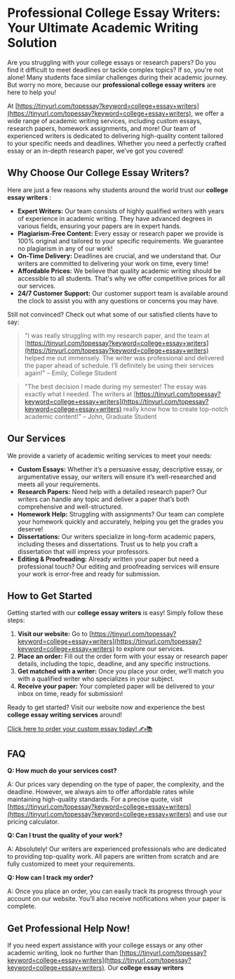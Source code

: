 # Professional College Essay Writers: Your Ultimate Academic Writing Solution

Are you struggling with your college essays or research papers? Do you find it difficult to meet deadlines or tackle complex topics? If so, you're not alone! Many students face similar challenges during their academic journey. But worry no more, because our **professional college essay writers** are here to help you!

At [https://tinyurl.com/topessay?keyword=college+essay+writers](https://tinyurl.com/topessay?keyword=college+essay+writers), we offer a wide range of academic writing services, including custom essays, research papers, homework assignments, and more! Our team of experienced writers is dedicated to delivering high-quality content tailored to your specific needs and deadlines. Whether you need a perfectly crafted essay or an in-depth research paper, we’ve got you covered!

## Why Choose Our College Essay Writers?

Here are just a few reasons why students around the world trust our **college essay writers** :

- **Expert Writers:** Our team consists of highly qualified writers with years of experience in academic writing. They have advanced degrees in various fields, ensuring your papers are in expert hands.
- **Plagiarism-Free Content:** Every essay or research paper we provide is 100% original and tailored to your specific requirements. We guarantee no plagiarism in any of our work!
- **On-Time Delivery:** Deadlines are crucial, and we understand that. Our writers are committed to delivering your work on time, every time!
- **Affordable Prices:** We believe that quality academic writing should be accessible to all students. That's why we offer competitive prices for all our services.
- **24/7 Customer Support:** Our customer support team is available around the clock to assist you with any questions or concerns you may have.

Still not convinced? Check out what some of our satisfied clients have to say:

> "I was really struggling with my research paper, and the team at [https://tinyurl.com/topessay?keyword=college+essay+writers](https://tinyurl.com/topessay?keyword=college+essay+writers) helped me out immensely. The writer was professional and delivered the paper ahead of schedule. I’ll definitely be using their services again!" – Emily, College Student

> "The best decision I made during my semester! The essay was exactly what I needed. The writers at [https://tinyurl.com/topessay?keyword=college+essay+writers](https://tinyurl.com/topessay?keyword=college+essay+writers) really know how to create top-notch academic content!" – John, Graduate Student

## Our Services

We provide a variety of academic writing services to meet your needs:

- **Custom Essays:** Whether it’s a persuasive essay, descriptive essay, or argumentative essay, our writers will ensure it’s well-researched and meets all your requirements.
- **Research Papers:** Need help with a detailed research paper? Our writers can handle any topic and deliver a paper that’s both comprehensive and well-structured.
- **Homework Help:** Struggling with assignments? Our team can complete your homework quickly and accurately, helping you get the grades you deserve!
- **Dissertations:** Our writers specialize in long-form academic papers, including theses and dissertations. Trust us to help you craft a dissertation that will impress your professors.
- **Editing & Proofreading:** Already written your paper but need a professional touch? Our editing and proofreading services will ensure your work is error-free and ready for submission.

## How to Get Started

Getting started with our **college essay writers** is easy! Simply follow these steps:

1. **Visit our website:** Go to [https://tinyurl.com/topessay?keyword=college+essay+writers](https://tinyurl.com/topessay?keyword=college+essay+writers) to explore our services.
2. **Place an order:** Fill out the order form with your essay or research paper details, including the topic, deadline, and any specific instructions.
3. **Get matched with a writer:** Once you place your order, we’ll match you with a qualified writer who specializes in your subject.
4. **Receive your paper:** Your completed paper will be delivered to your inbox on time, ready for submission!

Ready to get started? Visit our website now and experience the best **college essay writing services** around!

[Click here to order your custom essay today! ✍️📚](https://tinyurl.com/topessay?keyword=college+essay+writers)
## FAQ

**Q: How much do your services cost?**

A: Our prices vary depending on the type of paper, the complexity, and the deadline. However, we always aim to offer affordable rates while maintaining high-quality standards. For a precise quote, visit [https://tinyurl.com/topessay?keyword=college+essay+writers](https://tinyurl.com/topessay?keyword=college+essay+writers) and use our pricing calculator.

**Q: Can I trust the quality of your work?**

A: Absolutely! Our writers are experienced professionals who are dedicated to providing top-quality work. All papers are written from scratch and are fully customized to meet your requirements.

**Q: How can I track my order?**

A: Once you place an order, you can easily track its progress through your account on our website. You’ll also receive notifications when your paper is complete.

## Get Professional Help Now!

If you need expert assistance with your college essays or any other academic writing, look no further than [https://tinyurl.com/topessay?keyword=college+essay+writers](https://tinyurl.com/topessay?keyword=college+essay+writers). Our **college essay writers**
